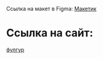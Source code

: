  Ссылка на макет в Figma:
<a href="https://www.figma.com/file/0bJExIzSeG9F1WxoSnza1G/мой-сайтик?type=design&node-id=0-1&mode=design&t=tl29FOo7NrWqKh69-0" target="_blank"> Макетик </a>

# Ссылка на сайт:
<a href="https://exanimatioo.github.io/exanimatio/" target="_blank"> фулгур </a>


